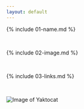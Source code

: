 ```yaml
---
layout: default
---
```


{% include 01-name.md %}

<br>

{% include 02-image.md %}

<br>

{% include 03-links.md %}

<br>

![Image of Yaktocat](https://octodex.github.com/images/yaktocat.png)


